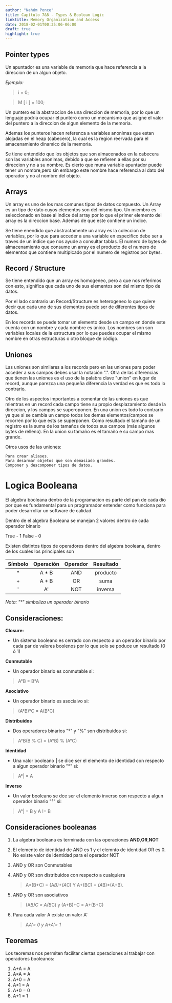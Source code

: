 ```yaml
---
author: "Nahúm Ponce"
title: Capítulo 7&8 - Types & Boolean Logic
linktitle: Memory Organization and Access
date: 2018-02-01T00:35:06-06:00
draft: true
highlight: true
---
```


## Pointer types

Un apuntador es una variable de memoria que hace referencia a la direccion de un algun objeto.

*Ejemplo:*

>i = 0;

>M [ i ] = 100;

Un puntero es la abstraccion de una direccion de memoria, por lo que un lenguaje podria ocupar el puntero como un mecanismo que asigne el valor del puntero a la direccion de algun elemento de la memoria.

Ademas los punteros hacen referenca a variables anonimas que estan alojadas en el heap (cabecero), la cual es la region reervada para el amacenamiento dinamico de la memoria.

Se tiene entendido que los objetos que son almacenados en la cabecera son las variables anonimas, debido a que se refieren a ellas por su direccion y no a su nombre. Es cierto que muna variable apuntador puede tener un nombre,pero sin embargo este nombre hace referencia al dato del operador y no al nombre del objeto.

## Arrays

Un array es uno de los mas comunes tipos de datos compuesto. Un Array es un tipo de dato cuyos elementos son del mismo tipo.
Un miembro es seleccionado en base al indice del array por lo que el primer elemento del array es la direccion base. Ademas de que este contiene un indice.

Se tiene enendido que abstractamente un array es la coleccion de variables, por lo que para acceder a una variable en especifico debe ser a traves de un indice que nos ayude a consultar tablas. El numero de bytes de almacenamiento que consume un array es el producto de el numero de elementos  que contiene multiplcado por el numero de registros por bytes.

## Record / Structure

Se tiene entendido que un array es homogeneo, pero a que nos referimos con esto, significa que cada uno de sus elementos son del  mismo tipo de datos.

Por el lado contrario un Record/Structure es heterogeneo lo que quiere decir que cada uno de sus elementos puede ser de diferentes tipos de datos.

En los records se puede tomar un elemento desde un campo en donde este cuenta con un nombre y cada nombre es único. Los nombres son son variables locales de la estructura por lo que puedes ocupar el mismo nombre en otras estructuras o otro bloque de código.

## Uniones

Las uniones son similares a los records pero en las uniones para poder acceder a sus campos debes usar la notación ".". Otra de las diferencias que tienen las uniones es el uso de la palabra clave "union" en lugar de record, aunque parezca una pequeña diferencia la verdad es que es todo lo contrario.

Otro de los aspectos importantes a comentar de las uniones es que mientras en un record cada campo tiene su propio desplazamiento desde la direccion, y los campos se superoponen. En una union es todo lo contrario ya que si se cambia un campo todos los demas elementos/campos se recorren por lo que ests se superponen. Como resultado  el tamaño de un registro es la suma de los tamaños de todos sus campos (más algunos bytes de relleno). En la union su tamaño es el tamaño e su campo mas grande.

Otros usos de las uniones:

    Para crear aliases.
    Para desarmar objetos que son demasiado grandes.
    Componer y descomponer tipos de datos.


# Logica Booleana

El algebra booleana dentro de la programacion es parte del pan de cada dio por que es fundamental para un programador entender como funciona para poder desarrollar un software de calidad.

Dentro de el algebra Booleana se manejan 2 valores dentro de cada operador binario

True - 1
False - 0

Existen distintos tipos de operadores dentro del algebra booleana, dentro de los cuales los principales son

| Símbolo |   Operación   |   Operador   |   Resultado  |
|:---:|:---:|:---:|:---:|
| * | A * B | AND | producto| 
| + | A + B | OR | suma |
| ' | A' | NOT | inversa |

*Nota: "°" simboliza un operador binario*

## Consideraciones:

**Closure:**

* Un sistema booleano es cerrado con respecto a un operador binario por cada par de valores boolenos por lo que solo se poduce un resultado (0 ó 1)

**Conmutable**

* Un operador binario es conmutable si: 
> A°B = B°A

**Asociativo** 

* Un operador binario es asociaivo si:

> (A°B)°C = A(B°C)

**Distribuidos**

* Dos operadores binarios "°" y "%" son distribuidos si:

> A°B(B % C) = (A°B) % (A°C)

**Identidad**

* Una valor booleano **|** se dice ser el elemento de identidad con respecto a algun operador binario "°" si:

> A°| = A 

**Inverso**

* Un valor booleano se dce ser el elemento inverso con respecto a algun operador binario "°" si: 

> A°| = B y A != B 

## Consideraciones booleanas

1. La algebra booleana es terminada con las operaciones **AND**,**OR**,**NOT** 
2. El elemento de identidad de AND es 1 y el elemnto de identidad OR es 0. No existe valor de identidad para el operador NOT
3. AND y OR son Conmutables
4. AND y OR son distribuidos con respecto a cualquiera 

	>	A*(B+C) =  (A*B)+(A*C) Y A+(B*C) = (A*B)*(A+B).

5. AND y OR son asociativos 

	>	(A*B)*C = A*(B*C) y (A+B)+C = A+(B+C)

6. Para cada valor A existe un valor A' 

	>	A*A'= 0 y A+A'= 1*

## Teoremas 

Los teoremas nos permiten facilitar ciertas operaciones al trabajar con operadores booleanos:

1.	A+A = A
2.	A*A = A
3.	A+0 = A 
4.	A*1 = A
5.	A*0 = 0
6.	A+1 = 1
